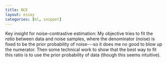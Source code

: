 ```yaml
---
title: NCE
layout: essay
categories: [ml, snippet]
---
```


Key insight for noise-contrastive estimation: My objective tries to fit the
_ratio_ between data and noise samples, where the denominator (noise) is fixed
to be the prior probability of noise---so it does me no good to blow up the
numerator. Then some technical work to show that the best way to fit this ratio
is to use the prior probability of data (though this seems intuitive).
